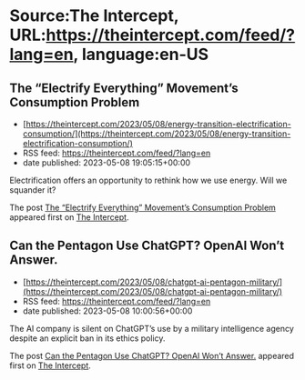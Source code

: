 # Source:The Intercept, URL:https://theintercept.com/feed/?lang=en, language:en-US

## The “Electrify Everything” Movement’s Consumption Problem
 - [https://theintercept.com/2023/05/08/energy-transition-electrification-consumption/](https://theintercept.com/2023/05/08/energy-transition-electrification-consumption/)
 - RSS feed: https://theintercept.com/feed/?lang=en
 - date published: 2023-05-08 19:05:15+00:00

<p>Electrification offers an opportunity to rethink how we use energy. Will we squander it?</p>
<p>The post <a href="https://theintercept.com/2023/05/08/energy-transition-electrification-consumption/" rel="nofollow">The “Electrify Everything” Movement’s Consumption Problem</a> appeared first on <a href="https://theintercept.com" rel="nofollow">The Intercept</a>.</p>

## Can the Pentagon Use ChatGPT? OpenAI Won’t Answer.
 - [https://theintercept.com/2023/05/08/chatgpt-ai-pentagon-military/](https://theintercept.com/2023/05/08/chatgpt-ai-pentagon-military/)
 - RSS feed: https://theintercept.com/feed/?lang=en
 - date published: 2023-05-08 10:00:56+00:00

<p>The AI company is silent on ChatGPT’s use by a military intelligence agency despite an explicit ban in its ethics policy.</p>
<p>The post <a href="https://theintercept.com/2023/05/08/chatgpt-ai-pentagon-military/" rel="nofollow">Can the Pentagon Use ChatGPT? OpenAI Won’t Answer.</a> appeared first on <a href="https://theintercept.com" rel="nofollow">The Intercept</a>.</p>

